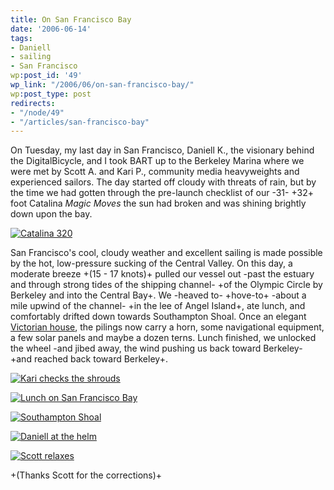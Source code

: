 ```yaml
---
title: On San Francisco Bay
date: '2006-06-14'
tags:
- Daniell
- sailing
- San Francisco
wp:post_id: '49'
wp_link: "/2006/06/on-san-francisco-bay/"
wp:post_type: post
redirects:
- "/node/49"
- "/articles/san-francisco-bay"
---
```


On Tuesday, my last day in San Francisco, Daniell K., the visionary behind the DigitalBicycle, and I took BART up to the Berkeley Marina where we were met by Scott A. and Kari P., community media heavyweights and experienced sailors. The day started off cloudy with threats of rain, but by the time we had gotten through the pre-launch checklist of our -31- +32+ foot Catalina _Magic Moves_ the sun had broken and was shining brightly down upon the bay.

[ ![Catalina 320](http://static.flickr.com/50/167380891_1746b2dd8c_m.jpg) ](http://www.flickr.com/photos/87923401@N00/167380891/ "Photo Sharing")

San Francisco's cool, cloudy weather and excellent sailing is made possible by the hot, low-pressure sucking of the Central Valley. On this day, a moderate breeze +(15 - 17 knots)+ pulled our vessel out -past the estuary and through strong tides of the shipping channel- +of the Olympic Circle by Berkeley and into the Central Bay+. We -heaved to- +hove-to+ -about a mile upwind of the channel- +in the lee of Angel Island+, ate lunch, and comfortably drifted down towards Southampton Shoal. Once an elegant [Victorian house](http://www.uscg.mil/hq/g-cp/history/WEBLIGHTHOUSES/southamptonshoals.JPG), the pilings now carry a horn, some navigational equipment, a few solar panels and maybe a dozen terns. Lunch finished, we unlocked the wheel -and jibed away, the wind pushing us back toward Berkeley- +and reached back toward Berkeley+.

[ ![Kari checks the shrouds](http://static.flickr.com/59/167380335_d32886b7b1_s.jpg) ](http://www.flickr.com/photos/87923401@N00/167380335/ "Photo Sharing")

[ ![Lunch on San Francisco Bay](http://static.flickr.com/22/167380517_5ab39e0a35_s.jpg) ](http://www.flickr.com/photos/87923401@N00/167380517/ "Photo Sharing")

[ ![Southampton Shoal](http://static.flickr.com/71/167381074_6d55abe324_s.jpg) ](http://www.flickr.com/photos/87923401@N00/167381074/ "Photo Sharing")

[ ![Daniell at the helm](http://static.flickr.com/75/167381260_aa53a9fe75_s.jpg) ](http://www.flickr.com/photos/87923401@N00/167381260/ "Photo Sharing")

[ ![Scott relaxes](http://static.flickr.com/76/167380727_2589d669c6_s.jpg) ](http://www.flickr.com/photos/87923401@N00/167380727/ "Photo Sharing")

+(Thanks Scott for the corrections)+

